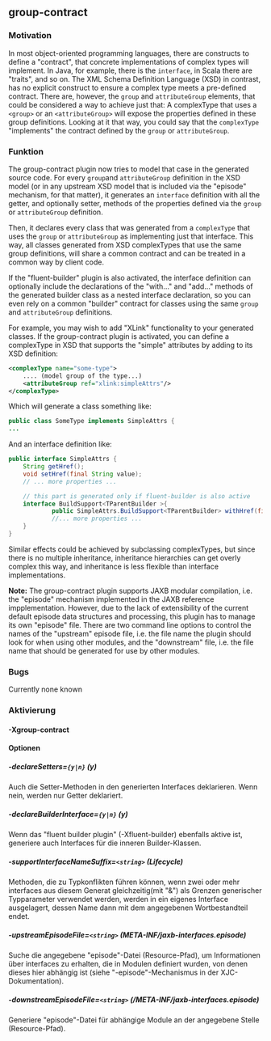 ## group-contract
### Motivation
In most object-oriented programming languages, there are constructs to define a "contract", that concrete implementations of complex
types will implement. In Java, for example, there is the `interface`, in Scala there are "traits", and so on.
The XML Schema Definition Language (XSD) in contrast, has no explicit construct to ensure a complex type meets a
pre-defined contract. There are, however, the `group` and `attributeGroup` elements, that could be considered
a way to achieve just that: A complexType that uses a `<group>` or an `<attributeGroup>` will expose the
properties defined in these group definitions. Looking at it that way, you could say that the `complexType`
"implements" the contract defined by the `group` or `attributeGroup`.



### Funktion
The group-contract plugin now tries to model that case in the generated source code. For every `group`and `attributeGroup`
definition in the XSD model (or in any upstream XSD model that is included via the "episode" mechanism, for that matter),
it generates an `interface` definition with all the getter, and optionally setter, methods of the properties defined via
the `group` or `attributeGroup` definition.

Then, it declares every class that was generated from a `complexType` that uses the `group` or `attributeGroup` as implementing
just that interface. This way, all classes generated from XSD complexTypes that use the same group definitions, will
share a common contract and can be treated in a common way by client code.

If the "fluent-builder" plugin is also activated, the interface definition can optionally include the declarations of the "with..."
and "add..." methods of the generated builder class as a nested interface declaration, so you can even rely on a common
"builder" contract for classes using the same `group` and `attributeGroup` definitions.

For example, you may wish to add "XLink" functionality to your generated classes. If the group-contract plugin is
activated, you can define a complexType in XSD that supports the "simple" attributes by adding to its XSD definition:

``` xml
<complexType name="some-type">
	.... (model group of the type...)
	<attributeGroup ref="xlink:simpleAttrs"/>
</complexType>
```

Which will generate a class something like:

``` java
public class SomeType implements SimpleAttrs {
...
```

And an interface definition like:

``` java
public interface SimpleAttrs {
	String getHref();
	void setHref(final String value);
	// ... more properties ...

	// this part is generated only if fluent-builder is also active
	interface BuildSupport<TParentBuilder >{
            public SimpleAttrs.BuildSupport<TParentBuilder> withHref(final String href);
            //... more properties ...
	}
}
```

Similar effects could be achieved by subclassing complexTypes, but since there is no multiple inheritance, inheritance
hierarchies can get overly complex this way, and inheritance is less flexible than interface implementations.

**Note:** The group-contract plugin supports JAXB modular compilation, i.e. the "episode" mechanism implemented
in the JAXB reference impplementation.
However, due to the lack of extensibility of the current default episode data structures and processing, this plugin
has to manage its own "episode" file. There are two command line options to control the  names of the "upstream" episode
file, i.e. the file name the plugin should look for when using other modules, and the "downstream" file, i.e. the file
name that should be generated for use by other modules.



### Bugs
Currently none known

### Aktivierung
#### -Xgroup-contract

#### Optionen

##### -declareSetters=`{y|n}` (y)
Auch die Setter-Methoden in den generierten Interfaces deklarieren. Wenn nein, werden nur Getter deklariert.


##### -declareBuilderInterface=`{y|n}` (y)
Wenn das "fluent builder plugin" (-Xfluent-builder) ebenfalls aktive ist, generiere auch Interfaces für die inneren Builder-Klassen.


##### -supportInterfaceNameSuffix=`<string>` (Lifecycle)
Methoden, die zu Typkonflikten führen können, wenn zwei oder mehr interfaces aus diesem Generat gleichzeitig(mit "&") als Grenzen generischer Typparameter verwendet werden, werden in ein eigenes Interface ausgelagert, dessen Name dann mit dem angegebenen Wortbestandteil endet.


##### -upstreamEpisodeFile=`<string>` (META-INF/jaxb-interfaces.episode)
Suche die angegebene "episode"-Datei (Resource-Pfad), um Informationen über interfaces zu erhalten, die in Modulen definiert wurden, von denen dieses hier abhängig ist (siehe "-episode"-Mechanismus in der XJC-Dokumentation).


##### -downstreamEpisodeFile=`<string>` (/META-INF/jaxb-interfaces.episode)
Generiere "episode"-Datei für abhängige Module an der angegebene Stelle (Resource-Pfad).

